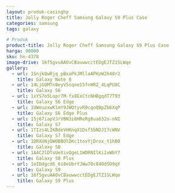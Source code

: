```yaml
---
layout: produk-casinghp
title: Jolly Roger Cheff Samsung Galaxy S9 Plus Case
categories: samsung
tags: galaxy

# Produk
product-title: Jolly Roger Cheff Samsung Galaxy S9 Plus Case
harga: 90000
sku: hn-4378
image-drive: 16f5gvuAAOvCBauwwcctEDgEJTZ1SLWqe
gallery:
  - url: 1SnjkQwRjq_pBxaPkJMllaAPHzW2h40r2
    title: Galaxy Note 8
  - url: 14LjGOMTn0eyV5sqne15fnHRZ_4LqPU8C
    title: Galaxy S6
  - url: 1xYS7o5Lopr7M-fx8ExCtcNHBgqdT7T93
    title: Galaxy S6 Edge
  - url: 1UWeuoxwKlmY9JWQtyvR9cqoQBpZb6XqP
    title: Galaxy S6 Edge Plus
  - url: 15j67iapVJrVBN3i6HReRg8ua632o-nNI
    title: Galaxy S7
  - url: 1TIzs4LIKBdeVHKnqX1Dsf5bNDJI7cWNV
    title: Galaxy S7 Edge
  - url: 1DRXUNjOWOBBOlDKc1tovYjDrox_t1hB0
    title: Galaxy S8
  - url: 1A4C2lDToUeXivQgeL1WDRNIlKi2xWbY7
    title: Galaxy S8 Plus
  - url: 1oIDdgcd6_6s8eUbrYJWw70c840d5O9qY
    title: Galaxy S9
  - url: 16f5gvuAAOvCBauwwcctEDgEJTZ1SLWqe
    title: Galaxy S9 Plus
---
```

